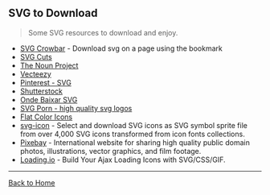 ## SVG to Download
> Some SVG resources to download and enjoy.

* [SVG Crowbar](https://github.com/NYTimes/svg-crowbar) - Download svg on a page using the bookmark
* [SVG Cuts](http://svgcuts.com/blog/category/fsvgotw/)
* [The Noun Project](http://thenounproject.com/)
* [Vecteezy](http://www.vecteezy.com/)
* [Pinterest - SVG](http://www.pinterest.com/ligayatg/svg-files-free/)
* [Shutterstock](http://www.shutterstock.com/pt/cat-29-Vectors.html)
* [Onde Baixar SVG](http://willianjusten.com.br/onde-baixar-svg/)
* [SVG Porn - high quality svg logos](http://svgporn.com/)
* [Flat Color Icons](https://github.com/icons8/flat-color-icons)
* [svg-icon](http://leungwensen.github.io/svg-icon/) - Select and download SVG icons as SVG symbol sprite file from over 4,000 SVG icons transformed from icon fonts collections.
* [Pixebay](https://pixabay.com/) - International website for sharing high quality public domain photos, illustrations, vector graphics, and film footage.
* [Loading.io](http://loading.io/) - Build Your Ajax Loading Icons with SVG/CSS/GIF.

---
[Back to Home](https://github.com/willianjusten/awesome-svg)
